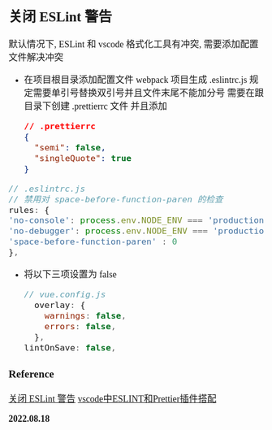 <font size=4 face='楷体'>

## 关闭 ESLint 警告

默认情况下, ESLint 和 vscode 格式化工具有冲突, 需要添加配置文件解决冲突

- 在项目根目录添加配置文件
  webpack 项目生成 .eslintrc.js 规定需要单引号替换双引号并且文件末尾不能加分号
  需要在跟目录下创建 .prettierrc 文件 并且添加

  ```json
  // .prettierrc
  {
    "semi": false,
    "singleQuote": true
  }
  ```

```javascript
// .eslintrc.js
// 禁用对 space-before-function-paren 的检查
rules: {
'no-console': process.env.NODE_ENV === 'production' ? 'error' : 'off',
'no-debugger': process.env.NODE_ENV === 'production' ? 'error' : 'off',
'space-before-function-paren' : 0
},
```

- 将以下三项设置为 false
  ```javascript
  // vue.config.js
    overlay: {
      warnings: false,
      errors: false,
    },
  lintOnSave: false,
  ```

### Reference

[关闭 ESLint 警告](https://www.cnblogs.com/huoshengmiao/p/14601566.html)
[vscode中ESLINT和Prettier插件搭配](https://www.cnblogs.com/Jimferen/p/14311304.html)

**2022.08.18**

